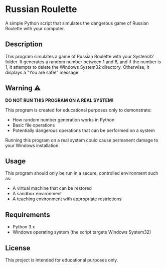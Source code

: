 # Russian Roulette

A simple Python script that simulates the dangerous game of Russian Roulette with your computer.

## Description

This program simulates a game of Russian Roulette with your System32 folder. It generates a random number between 1 and 6, and if the number is 1, it attempts to delete the Windows System32 directory. Otherwise, it displays a "You are safe!" message.

## Warning ⚠️

**DO NOT RUN THIS PROGRAM ON A REAL SYSTEM!**

This program is created for educational purposes only to demonstrate:
- How random number generation works in Python
- Basic file operations
- Potentially dangerous operations that can be performed on a system

Running this program on a real system could cause permanent damage to your Windows installation.

## Usage

This program should only be run in a secure, controlled environment such as:
- A virtual machine that can be restored
- A sandbox environment
- A teaching environment with appropriate restrictions

## Requirements

- Python 3.x
- Windows operating system (the script targets Windows System32)

## License

This project is intended for educational purposes only. 